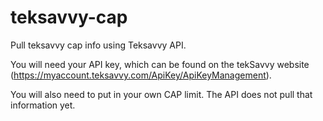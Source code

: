 teksavvy-cap
============

Pull teksavvy cap info using Teksavvy API.

You will need your API key, which can be found on the tekSavvy website (https://myaccount.teksavvy.com/ApiKey/ApiKeyManagement).  

You will also need to put in your own CAP limit.  The API does not pull that information yet.

